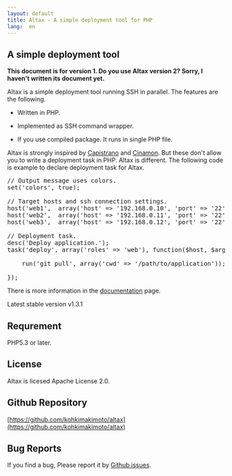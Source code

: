 ```yaml
---
layout: default
title: Altax - A simple deployment tool for PHP
lang:  en
---
```

## A simple deployment tool

**This document is for version 1. Do you use Altax version 2? Sorry, I haven't written its document yet.**

Altax is a simple deployment tool running SSH in parallel. The features are the following.

* Written in PHP.

* Implemented as SSH command wrapper.

* If you use compiled package. It runs in single PHP file.

Altax is strongly inspired by [Capistrano](https://github.com/capistrano/capistrano) and [Cinamon](https://github.com/kentaro/cinnamon).
But these don't allow you to write a deployment task in PHP.
Altax is different. The following code is example to declare deployment task for Altax.

<pre class="php">
// Output message uses colors.
set('colors', true);

// Target hosts and ssh connection settings.
host('web1',  array('host' => '192.168.0.10', 'port' => '22'), 'web');
host('web2',  array('host' => '192.168.0.11', 'port' => '22'), 'web');
host('web3',  array('host' => '192.168.0.12', 'port' => '22'), 'web');

// Deployment task.
desc('Deploy application.');
task('deploy', array('roles' => 'web'), function($host, $args){

    run('git pull', array('cwd' => '/path/to/application'));

});
</pre>

There is more information in the [documentation](/altax/documentation/) page.

Latest stable version v1.3.1

## Requrement

PHP5.3 or later.

## License

Altax is licesed Apache License 2.0.

## Github Repository

[https://github.com/kohkimakimoto/altax](https://github.com/kohkimakimoto/altax)

## Bug Reports
If you find a bug, Please report it by [Github issues](https://github.com/kohkimakimoto/altax/issues).

